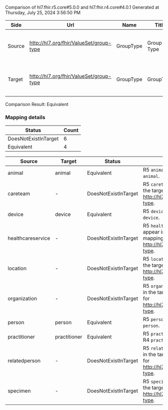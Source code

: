 Comparison of hl7.fhir.r5.core#5.0.0 and hl7.fhir.r4.core#4.0.1
Generated at Thursday, July 25, 2024 3:56:50 PM

| Side | Url | Name | Title | Description |
| --- | --- | --- | --- | --- |
| Source | http://hl7.org/fhir/ValueSet/group-type | GroupType | Group Type | Types of resources that are part of group. |
| Target | http://hl7.org/fhir/ValueSet/group-type | GroupType | GroupType | Types of resources that are part of group. |


Comparison Result: Equivalent


### Mapping details

| Status | Count |
| ------ | ----- |
DoesNotExistInTarget | 6 |
Equivalent | 4 |


| Source | Target | Status | Message |
| ------ | ------ | ------ | ------- |
| animal | animal | Equivalent | R5 `animal` is equivalent to R4 `animal`. |
| careteam | - | DoesNotExistInTarget | R5 `careteam` does not appear in the target and has no mapping for http://hl7.org/fhir/ValueSet/group-type. |
| device | device | Equivalent | R5 `device` is equivalent to R4 `device`. |
| healthcareservice | - | DoesNotExistInTarget | R5 `healthcareservice` does not appear in the target and has no mapping for http://hl7.org/fhir/ValueSet/group-type. |
| location | - | DoesNotExistInTarget | R5 `location` does not appear in the target and has no mapping for http://hl7.org/fhir/ValueSet/group-type. |
| organization | - | DoesNotExistInTarget | R5 `organization` does not appear in the target and has no mapping for http://hl7.org/fhir/ValueSet/group-type. |
| person | person | Equivalent | R5 `person` is equivalent to R4 `person`. |
| practitioner | practitioner | Equivalent | R5 `practitioner` is equivalent to R4 `practitioner`. |
| relatedperson | - | DoesNotExistInTarget | R5 `relatedperson` does not appear in the target and has no mapping for http://hl7.org/fhir/ValueSet/group-type. |
| specimen | - | DoesNotExistInTarget | R5 `specimen` does not appear in the target and has no mapping for http://hl7.org/fhir/ValueSet/group-type. |

